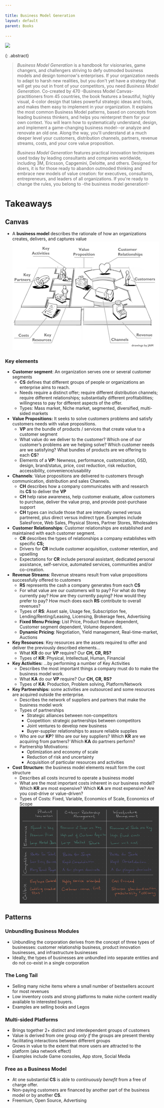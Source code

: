 ```yaml
---

title: Business Model Generation
layout: default
parent: Books

---
```


![](https://i.gr-assets.com/images/S/compressed.photo.goodreads.com/books/1407707076l/7935732.jpg)

{: .abstract}

> _Business Model Generation_ is a handbook for visionaries, game changers, and challengers striving to defy outmoded business models and design tomorrow's enterprises. If your organization needs to adapt to harsh new realities, but you don't yet have a strategy that will get you out in front of your competitors, you need _Business Model Generation_. Co-created by 470 -Business Model Canvas- practitioners from 45 countries, the book features a beautiful, highly visual, 4-color design that takes powerful strategic ideas and tools, and makes them easy to implement in your organization. It explains the most common Business Model patterns, based on concepts from leading business thinkers, and helps you reinterpret them for your own context. You will learn how to systematically understand, design, and implement a game-changing business model--or analyze and renovate an old one. Along the way, you'll understand at a much deeper level your customers, distribution channels, partners, revenue streams, costs, and your core value proposition.  
> 
> _Business Model Generation_ features practical innovation techniques used today by leading consultants and companies worldwide, including 3M, Ericsson, Capgemini, Deloitte, and others. Designed for doers, it is for those ready to abandon outmoded thinking and embrace new models of value creation: for executives, consultants, entrepreneurs, and leaders of all organizations. If you're ready to change the rules, you belong to -the business model generation!-

# Takeaways

## Canvas

- A **business model** describes the rationale of how an organizations creates, delivers, and captures value
  ![](/assets/images/Pasted%20image%2020231028213530.png)

### Key elements

- **Customer segment**: An organization serves one or several customer segments
     - **CS** defines that different groups of people or organizations an enterprise aims to reach.
     - Needs require a distinct offer; require different distribution channels; require different relationships; substantially different profitabilities; willingness to pay for different aspects of the offer.
     - Types: Mass market, Niche market, segmented, diversified, multi-sided markets
- **Value Propositions:** It seeks to solve customers problems and satisfy customers needs with value propositions.
     - **VP** are the bundle of products / services that create value to a customer segment
     - What value do we deliver to the customer? Which one of our customer’s problems are we helping solve? Which customer needs are we satisfying? What bundles of products are we offering to each **CS**?
     - Elements of a **VP:** Newness, performance, customization, GSD, design, brand/status, price, cost reduction, risk reduction, accessibility, convenience/usability
- **Channels**: Value propositions are delivered to customers through communication, distribution and sales Channels.
     - **CH** describes how a company communicates with and research its **CS** to deliver the **VP**
     - **CH** help raise awareness, help customer evaluate, allow customers to purchase, deliver the value prop, and provide post-purchase support
     - **CH** types can include those that are internally owned versus partnered, plus direct versus indirect type. Examples include SalesForce, Web Sales, Physical Stores, Partner Stores, Wholesalers
- **Customer Relationships**: Customer relationships are established and maintained with each customer segment.
     - **CR** describes the types of relationships a company establishes with specific **CS;**
     - Drivers for **CR** include customer acquisition, customer retention, and upselling
     - Expectations for **CR** include personal assistant, dedicated personal assistance, self-service, automated services, communities and/or co-creation.
- **Revenue Streams**: Revenue streams result from value propositions successfully offered to customers
     - **RS** represents the cash a company generates from each **CS**
     - For what value are our customers will to pay? For what do they currently pay? How are they currently paying? How would they prefer to pay? How much does each **RS** contribute to overall revenues?
     - Types of **RS**: Asset sale, Usage fee, Subscription fee, Lending/Renting/Leasing, Licensing, Brokerage fees, Advertising
     - **Fixed Menu Pricing**: List Price, Product feature dependent, Customer segment dependent, Volume dependent.
     - **Dynamic Pricing**: Negotiation, Yield management, Real-time-market, Auctions
- **Key Resources**: Key resources are the assets required to offer and deliver the previously described elements...
     - What **KR** do our **VP** require? Our **CH, CR, RS?**
     - Types of **KR**: Physical, Intellectual, Human, Financial
- **Key Activities:** ...by performing a number of Key Activities
     - Describes the most important things a company must do to make the business model work.
     - What **KA** do our **VP** require? Our **CH, CR, RS?**
     - Types of **KA**: Production, Problem solving, Platform/Network
- **Key Partnerships:** some activities are outsourced and some resources are acquired outside the enterprise.
     - Describes the network of suppliers and partners that make the business model work
     - Types of partnerships
          - Strategic alliances between non-competitors
          - Coopetition: strategic partnerships between competitors
          - Joint ventures to develop new business
          - Buyer-supplier relationships to assure reliable supplies
     - Who are our **KP**? Who are our key suppliers? Which **KR** are we acquiring from partners? Which **KA** do partners perform?
     - Partnership Motivations:
          - Optimization and economy of scale
          - Reduction of risk and uncertainty
          - Acquisition of particular resources and activities
- **Cost Structure:** the business model elements result form the cost structure
     - Describes all costs incurred to operate a business model
     - What are the most important costs inherent in our business model? Which **KR** are most expensive? Which **KA** are most expensive? Are you cost-drive or value-driven?
     - Types of Costs: Fixed, Variable, Economics of Scale, Economics of Scope
       ![](/assets/images/Pasted%20image%2020231028213911.png)

## Patterns

### Unbundling Business Modules

- Unbundling the corporation derives from the concept of three types of businesses: customer relationship business, product innovation businesses, and infrastructure businesses
- Ideally, the types of businesses are unbundled into separate entities and do not co-exist in a single corporation

### The Long Tail

- Selling many niche items where a small number of bestsellers account for most revenues
- Low inventory costs and strong platforms to make niche content readily available to interested buyers.
- Examples are selling books and Legos

### Multi-sided Platforms

- Brings together 2+ distinct and interdependent groups of customers
- Value is derived from one group _only if_ the groups are present thereby facilitating interactions between different groups
- Grows in value to the extent that more users are attracted to the platform (aka network effect)
- Examples include Game consoles, App store, Social Media

### Free as a Business Model

- At one substantial **CS** is able to _continuously benefit_ from a free of charge offer.
- Non-paying customers are financed by another part of the business model or by another **CS**.
- Freemium, Open Source, Advertising